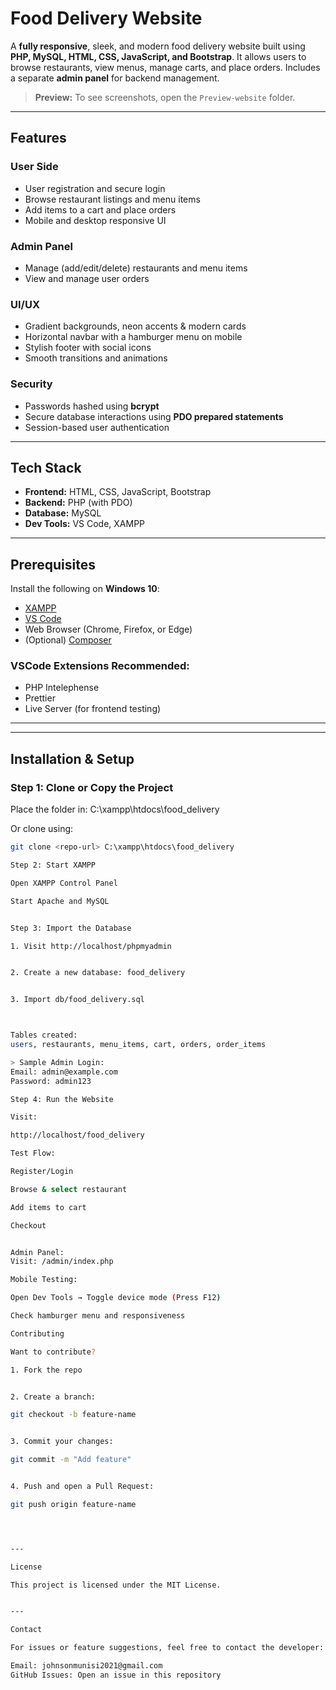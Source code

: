 # Food Delivery Website

A **fully responsive**, sleek, and modern food delivery website built using **PHP, MySQL, HTML, CSS, JavaScript, and Bootstrap**. It allows users to browse restaurants, view menus, manage carts, and place orders. Includes a separate **admin panel** for backend management.

> **Preview:** To see screenshots, open the `Preview-website` folder.

---

## Features

### User Side
- User registration and secure login
- Browse restaurant listings and menu items
- Add items to a cart and place orders
- Mobile and desktop responsive UI

### Admin Panel
- Manage (add/edit/delete) restaurants and menu items
- View and manage user orders

### UI/UX
- Gradient backgrounds, neon accents & modern cards
- Horizontal navbar with a hamburger menu on mobile
- Stylish footer with social icons
- Smooth transitions and animations

### Security
- Passwords hashed using **bcrypt**
- Secure database interactions using **PDO prepared statements**
- Session-based user authentication

---

## Tech Stack

- **Frontend:** HTML, CSS, JavaScript, Bootstrap  
- **Backend:** PHP (with PDO)  
- **Database:** MySQL  
- **Dev Tools:** VS Code, XAMPP  

---

## Prerequisites

Install the following on **Windows 10**:
- [XAMPP](https://www.apachefriends.org/)
- [VS Code](https://code.visualstudio.com/)
- Web Browser (Chrome, Firefox, or Edge)
- (Optional) [Composer](https://getcomposer.org/)

### VSCode Extensions Recommended:
- PHP Intelephense
- Prettier
- Live Server (for frontend testing)

---
---

## Installation & Setup

### Step 1: Clone or Copy the Project
Place the folder in: C:\xampp\htdocs\food_delivery

Or clone using:
```bash
git clone <repo-url> C:\xampp\htdocs\food_delivery

Step 2: Start XAMPP

Open XAMPP Control Panel

Start Apache and MySQL


Step 3: Import the Database

1. Visit http://localhost/phpmyadmin


2. Create a new database: food_delivery


3. Import db/food_delivery.sql



Tables created:
users, restaurants, menu_items, cart, orders, order_items

> Sample Admin Login:
Email: admin@example.com
Password: admin123

Step 4: Run the Website

Visit:

http://localhost/food_delivery

Test Flow:

Register/Login

Browse & select restaurant

Add items to cart

Checkout


Admin Panel:
Visit: /admin/index.php

Mobile Testing:

Open Dev Tools → Toggle device mode (Press F12)

Check hamburger menu and responsiveness

Contributing

Want to contribute?

1. Fork the repo


2. Create a branch:

git checkout -b feature-name


3. Commit your changes:

git commit -m "Add feature"


4. Push and open a Pull Request:

git push origin feature-name




---

License

This project is licensed under the MIT License.


---

Contact

For issues or feature suggestions, feel free to contact the developer:

Email: johnsonmunisi2021@gmail.com
GitHub Issues: Open an issue in this repository

